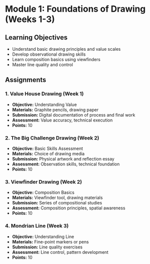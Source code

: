# Module 1: Foundations of Drawing (Weeks 1-3)

## Learning Objectives
- Understand basic drawing principles and value scales
- Develop observational drawing skills
- Learn composition basics using viewfinders
- Master line quality and control

## Assignments

### 1. Value House Drawing (Week 1)
- **Objective:** Understanding Value
- **Materials:** Graphite pencils, drawing paper
- **Submission:** Digital documentation of process and final work
- **Assessment:** Value accuracy, technical execution
- **Points:** 10

### 2. The Big Challenge Drawing (Week 2)
- **Objective:** Basic Skills Assessment
- **Materials:** Choice of drawing media
- **Submission:** Physical artwork and reflection essay
- **Assessment:** Observation skills, technical foundation
- **Points:** 10

### 3. Viewfinder Drawing (Week 2)
- **Objective:** Composition Basics
- **Materials:** Viewfinder tool, drawing materials
- **Submission:** Series of compositional studies
- **Assessment:** Composition principles, spatial awareness
- **Points:** 10

### 4. Mondrian Line (Week 3)
- **Objective:** Understanding Line
- **Materials:** Fine-point markers or pens
- **Submission:** Line quality exercises
- **Assessment:** Line control, pattern development
- **Points:** 10